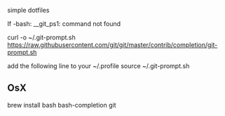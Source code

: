 simple dotfiles

If -bash: __git_ps1: command not found

curl -o ~/.git-prompt.sh https://raw.githubusercontent.com/git/git/master/contrib/completion/git-prompt.sh

add the following line to your ~/.profile
source ~/.git-prompt.sh

OsX 
--
brew install bash bash-completion git
